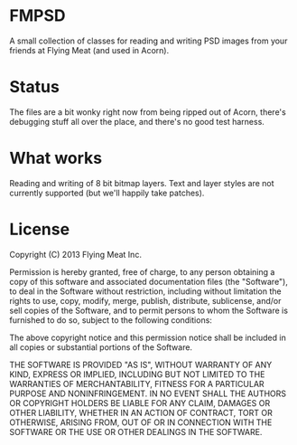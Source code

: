 # FMPSD
A small collection of classes for reading and writing PSD images from your friends at Flying Meat (and used in Acorn).

# Status
The files are a bit wonky right now from being ripped out of Acorn, there's debugging stuff all over the place, and there's no good test harness.

# What works
Reading and writing of 8 bit bitmap layers.  Text and layer styles are not currently supported (but we'll happily take patches).

# License
Copyright (C) 2013 Flying Meat Inc.

Permission is hereby granted, free of charge, to any person obtaining a copy of this software and associated documentation files (the "Software"), to deal in the Software without restriction, including without limitation the rights to use, copy, modify, merge, publish, distribute, sublicense, and/or sell copies of the Software, and to permit persons to whom the Software is furnished to do so, subject to the following conditions:

The above copyright notice and this permission notice shall be included in all copies or substantial portions of the Software.

THE SOFTWARE IS PROVIDED "AS IS", WITHOUT WARRANTY OF ANY KIND, EXPRESS OR IMPLIED, INCLUDING BUT NOT LIMITED TO THE WARRANTIES OF MERCHANTABILITY, FITNESS FOR A PARTICULAR PURPOSE AND NONINFRINGEMENT. IN NO EVENT SHALL THE AUTHORS OR COPYRIGHT HOLDERS BE LIABLE FOR ANY CLAIM, DAMAGES OR OTHER LIABILITY, WHETHER IN AN ACTION OF CONTRACT, TORT OR OTHERWISE, ARISING FROM, OUT OF OR IN CONNECTION WITH THE SOFTWARE OR THE USE OR OTHER DEALINGS IN THE SOFTWARE.
